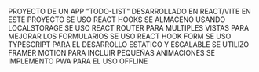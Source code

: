 PROYECTO DE UN APP "TODO-LIST" DESARROLLADO EN REACT/VITE
EN ESTE PROYECTO SE USO REACT HOOKS
SE ALMACENO USANDO LOCALSTORAGE
SE USO REACT ROUTER PARA MULTIPLES VISTAS
PARA MEJORAR LOS FORMULARIOS SE USO REACT HOOK FORM
SE USO TYPESCRIPT PARA EL DESARROLLO ESTATICO Y ESCALABLE
SE UTILIZO FRAMER MOTION PARA INCLUIR PEQUEÑAS ANIMACIONES
SE IMPLEMENTO PWA PARA EL USO OFFLINE
